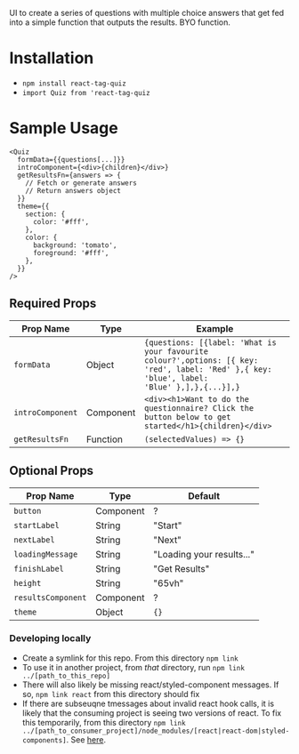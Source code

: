 UI to create a series of questions with multiple choice answers that get fed into a simple function that outputs the results. BYO function.

# Installation
- `npm install react-tag-quiz`
- `import Quiz from 'react-tag-quiz`
# Sample Usage
```
<Quiz 
  formData={{questions[...]}}
  introComponent={<div>{children}</div>}
  getResultsFn={answers => {
    // Fetch or generate answers
    // Return answers object
  }}
  theme={{
    section: {
      color: '#fff',
    },
    color: {
      background: 'tomato',
      foreground: '#fff',
    },
  }}
/>
```

## Required Props

Prop Name | Type | Example
--------- | --- | ---
`formData` | Object | <code lang="json">{questions: [{label: 'What is your favourite colour?',options: [{ key: 'red', label: 'Red' },{ key: 'blue', label: 'Blue' },],},{...}],}</code>
`introComponent` | Component | `<div><h1>Want to do the questionnaire? Click the button below to get started</h1>{children}</div>`
`getResultsFn` | Function | `(selectedValues) => {}`


## Optional Props
Prop Name | Type | Default
--------- | --- | ---
`button` | Component | ?
`startLabel` | String | "Start"
`nextLabel` | String | "Next"
`loadingMessage` | String | "Loading your results..."
`finishLabel` | String | "Get Results"
`height` | String | "65vh"
`resultsComponent` | Component | ?
`theme` | Object | <code lang="json">{}</code>


### Developing locally
- Create a symlink for this repo. From this directory `npm link`
- To use it in another project, from _that_ directory, run `npm link ../[path_to_this_repo]` 
- There will also likely be missing react/styled-component messages. If so, `npm link react` from this directory should fix
- If there are subseuqne tmessages about invalid react hook calls, it is likely that the consuming project is seeing two versions of react. To fix this temporarily, from this directory `npm link ../[path_to_consumer_project]/node_modules/[react|react-dom|styled-components]`. See [here](https://reactjs.org/warnings/invalid-hook-call-warning.html).